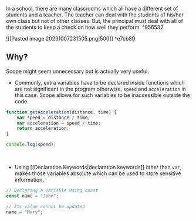 In a school, there are many classrooms which all have a different set of students and a teacher. 
The teacher can deal with the students of his/her own class but not of other classes.
But, the principal must deal with all of the students to keep a check on how well they perform. ^956532

![[Pasted image 20231007231505.png|500]] ^e7cb89
## Why?
Scope might seem unnecessary but is actually very useful.

* Commonly, extra variables have to be declared inside functions which are not significant in the program otherwise, `speed` and `acceleration` in this case. Scope allows for such variables to be inaccessible outside the code.
```js
function getAcceleration(distance, time) {
	var speed = distance / time;
	var acceleration = speed / time;
	return acceleration;
}

console.log(speed);
```

<br>

* Using [[Declaration Keywords|declaration keywords]] other than `var`, makes those variables absolute which can be used to store sensitive information.
```js
// Declaring a variable using const
const name = "John";

// Its value cannot be updated
name = "Mary";
```
